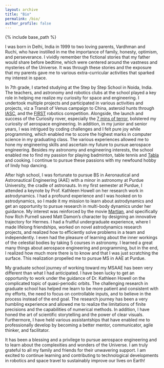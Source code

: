 ```yaml
---
layout: archive
title: "Bio"
permalink: /bio/
author_profile: false
---
```


{% include base_path %}

I was born in Delhi, India in 1999 to two loving parents, Vardhman and Ruchi, who have instilled in me the importance of family, honesty, optimism, and perseverance. I vividly remember the fictional stories that my father would share before bedtime, which were centered around the vastness and mysteries of the Universe. It was through these stories and the exposure that my parents gave me to various extra-curricular activities that sparked my interest in space. 

In 7th grade, I started studying at the Step by Step School in Noida, India. The teachers, and astronomy and robotics clubs at the school played a key role in helping me realize my curiosity for space and engineering. I undertook multiple projects and participated in various activities and projects, viz a Transit of Venus campaign to China, asteroid hunts through [IASC](http://iasc.cosmosearch.org/), and the [FIRST](https://www.firstinspires.org/robotics/frc) robotics competition. Alongside, the launch and success of the Curiosity rover, especially the [7 mins of terror](https://www.youtube.com/watch?v=Ki_Af_o9Q9s), bolstered my curiosity of aerospace engineering. In addition, in my junior and senior years, I was intrigued by coding challenges and I felt pure joy while programming, which enabled me to score the highest marks in computer science in my graduating class. The various experiences allowed me to hone my engineering skills and ascertain my future to pursue aerospace engineering. Besides my astronomy and engineering interests, the school enabled me to find my passion for playing badminton, table tennis and [Tabla](https://www.britannica.com/art/tabla) and cooking. I continue to pursue these passions with my newfound hobby of lindy hop dancing. 

After high school, I was fortunate to pursue BS in Aeronautical and Astronautical Engineering (AAE) with a minor in astronomy at Purdue University, the cradle of astronauts. In my first semester at Purdue, I attended a keynote by Prof. Kathleen Howell on her research work in astrodynamics. I had a profound experience and I was hooked on to astrodynamics, so I made it my mission to learn about astrodynamics and get an opportunity to pursue research in multi-body dynamics under her guidance. My interest was reinforced by the movie [Martian](https://www.imdb.com/title/tt3659388/), and specifically how Rich Purnell saved Matt Damon’s character by designing an innovative trajectory for Hermes. I had a fruitful undergraduate experience, where I made lifelong friendships, worked on novel astrodynamics research projects, and realized how to efficiently solve problems in a team and independently. I even had the pleasure of learning about the inner workings of the celestial bodies by taking 5 courses in astronomy. I learned a great many things about aerospace engineering and programming, but in the end, I realized how much more there is to know and that I was just scratching the surface. This realization propelled me to pursue MS in AAE at Purdue. 

My graduate school journey of working toward my MSAAE has been very different than what I had anticipated. I have been lucky to get an opportunity to work under the guidance of Dr. Kathleen Howell on the complicated topic of quasi-periodic orbits. The challenging research in graduate school has helped me learn to be more patient and consistent with my efforts, the need to focus on controllable inputs, and to believe in the process instead of the end goal. The research journey has been a very humbling experience and allowed me to realize the limitations of finite precisions and the capabilities of numerical methods. In addition, I have honed the art of scientific storytelling and the power of clear visuals. Furthermore, I have held various assistantships that have enabled me to professionally develop by becoming a better mentor, communicator, agile thinker, and facilitator. 

It has been a blessing and a privilege to pursue aerospace engineering and to learn about the complexities and wonders of the Universe. I am truly grateful to all my family and friends for their unwavering support. I am excited to continue learning and contributing to technological developments in robotics and space travel to sustainably improve our lives on Earth!
